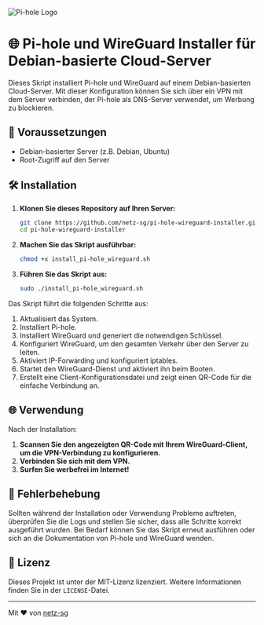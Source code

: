![Pi-hole Logo](https://upload.wikimedia.org/wikipedia/commons/thumb/4/4b/Pi-hole_logo.png/120px-Pi-hole_logo.png)

# 🌐 Pi-hole und WireGuard Installer für Debian-basierte Cloud-Server

Dieses Skript installiert Pi-hole und WireGuard auf einem Debian-basierten Cloud-Server. Mit dieser Konfiguration können Sie sich über ein VPN mit dem Server verbinden, der Pi-hole als DNS-Server verwendet, um Werbung zu blockieren.

## 🚀 Voraussetzungen

- Debian-basierter Server (z.B. Debian, Ubuntu)
- Root-Zugriff auf den Server

## 🛠️ Installation

1. **Klonen Sie dieses Repository auf Ihren Server:**

    ```bash
    git clone https://github.com/netz-sg/pi-hole-wireguard-installer.git
    cd pi-hole-wireguard-installer
    ```

2. **Machen Sie das Skript ausführbar:**

    ```bash
    chmod +x install_pi-hole_wireguard.sh
    ```

3. **Führen Sie das Skript aus:**

    ```bash
    sudo ./install_pi-hole_wireguard.sh
    ```

Das Skript führt die folgenden Schritte aus:

1. Aktualisiert das System.
2. Installiert Pi-hole.
3. Installiert WireGuard und generiert die notwendigen Schlüssel.
4. Konfiguriert WireGuard, um den gesamten Verkehr über den Server zu leiten.
5. Aktiviert IP-Forwarding und konfiguriert iptables.
6. Startet den WireGuard-Dienst und aktiviert ihn beim Booten.
7. Erstellt eine Client-Konfigurationsdatei und zeigt einen QR-Code für die einfache Verbindung an.

## 🌐 Verwendung

Nach der Installation:

1. **Scannen Sie den angezeigten QR-Code mit Ihrem WireGuard-Client, um die VPN-Verbindung zu konfigurieren.**
2. **Verbinden Sie sich mit dem VPN.**
3. **Surfen Sie werbefrei im Internet!**

## 🔧 Fehlerbehebung

Sollten während der Installation oder Verwendung Probleme auftreten, überprüfen Sie die Logs und stellen Sie sicher, dass alle Schritte korrekt ausgeführt wurden. Bei Bedarf können Sie das Skript erneut ausführen oder sich an die Dokumentation von Pi-hole und WireGuard wenden.

## 📜 Lizenz

Dieses Projekt ist unter der MIT-Lizenz lizenziert. Weitere Informationen finden Sie in der `LICENSE`-Datei.

---

Mit ❤️ von [netz-sg](https://github.com/netz-sg)
